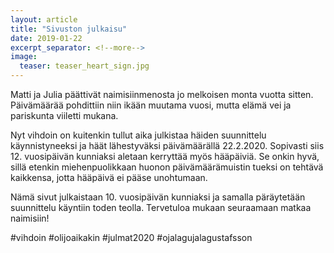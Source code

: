 ```yaml
---
layout: article
title: "Sivuston julkaisu"
date: 2019-01-22
excerpt_separator: <!--more-->
image:
  teaser: teaser_heart_sign.jpg
---
```


Matti ja Julia päättivät naimisiinmenosta jo melkoisen monta vuotta sitten. Päivämäärää pohdittiin niin ikään muutama vuosi, mutta elämä vei ja pariskunta viiletti mukana.
<!--more-->
Nyt vihdoin on kuitenkin tullut aika julkistaa häiden suunnittelu käynnistyneeksi ja häät lähestyväksi päivämäärällä 22.2.2020.
Sopivasti siis 12. vuosipäivän kunniaksi aletaan kerryttää myös hääpäiviä. Se onkin hyvä, sillä etenkin miehenpuolikkaan huonon päivämäärämuistin tueksi on tehtävä kaikkensa, jotta hääpäivä ei pääse unohtumaan.

Nämä sivut julkaistaan 10. vuosipäivän kunniaksi ja samalla päräytetään suunnittelu käyntiin toden teolla. Tervetuloa mukaan seuraamaan matkaa naimisiin!

#vihdoin #olijoaikakin #julmat2020 #ojalagujalagustafsson
